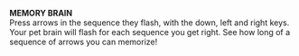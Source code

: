 **MEMORY BRAIN**  
Press arrows in the sequence they flash, with the down, left and right keys. Your pet brain will flash for each sequence you get right. See how long of a sequence of arrows you can memorize!
